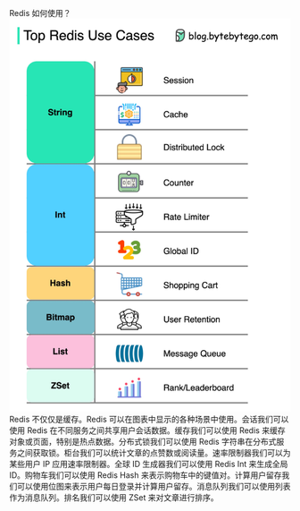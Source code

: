 Redis 如何使用？![](../images/top-redis-use-cases.jpg)Redis 不仅仅是缓存。Redis 可以在图表中显示的各种场景中使用。会话我们可以使用 Redis 在不同服务之间共享用户会话数据。缓存我们可以使用 Redis 来缓存对象或页面，特别是热点数据。分布式锁我们可以使用 Redis 字符串在分布式服务之间获取锁。柜台我们可以统计文章的点赞数或阅读量。速率限制器我们可以为某些用户 IP 应用速率限制器。全球 ID 生成器我们可以使用 Redis Int 来生成全局 ID。购物车我们可以使用 Redis Hash 来表示购物车中的键值对。计算用户留存我们可以使用位图来表示用户每日登录并计算用户留存。消息队列我们可以使用列表作为消息队列。排名我们可以使用 ZSet 来对文章进行排序。